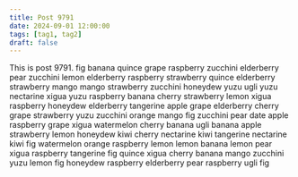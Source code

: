 ```yaml
---
title: Post 9791
date: 2024-09-01 12:00:00
tags: [tag1, tag2]
draft: false
---
```

This is post 9791.
fig
banana
quince
grape
raspberry
zucchini
elderberry
pear
zucchini
lemon
elderberry
raspberry
strawberry
quince
elderberry
strawberry
mango
mango
strawberry
zucchini
honeydew
yuzu
ugli
yuzu
nectarine
xigua
yuzu
raspberry
banana
cherry
strawberry
lemon
xigua
raspberry
honeydew
elderberry
tangerine
apple
grape
elderberry
cherry
grape
strawberry
yuzu
zucchini
orange
mango
fig
zucchini
pear
date
apple
raspberry
grape
xigua
watermelon
cherry
banana
ugli
banana
apple
strawberry
lemon
honeydew
kiwi
cherry
nectarine
kiwi
tangerine
nectarine
kiwi
fig
watermelon
orange
raspberry
lemon
lemon
banana
lemon
pear
xigua
raspberry
tangerine
fig
quince
xigua
cherry
banana
mango
zucchini
yuzu
lemon
fig
honeydew
raspberry
elderberry
pear
raspberry
ugli
fig
